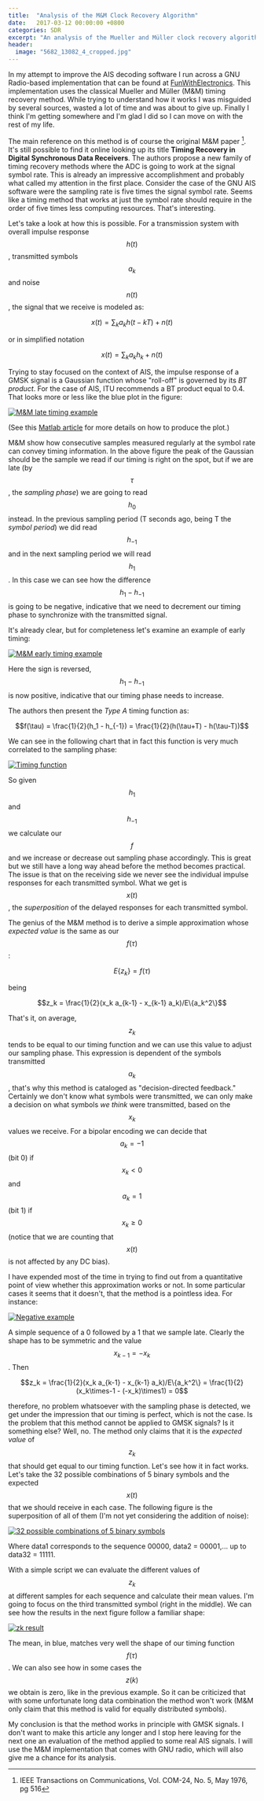 ```yaml
---
title:  "Analysis of the M&M Clock Recovery Algorithm"
date:   2017-03-12 00:00:00 +0800
categories: SDR
excerpt: "An analysis of the Mueller and Müller clock recovery algorithm."
header:
  image: "5682_13082_4_cropped.jpg"
---
```


In my attempt to improve the AIS decoding software I run across a GNU Radio-based implementation that can be found at [FunWithElectronics][funwithelectronics_ais]. This implementation uses the classical Mueller and Müller (M&M) timing recovery method. While trying to understand how it works I was misguided by several sources, wasted a lot of time and was about to give up. Finally I think I'm getting somewhere and I'm glad I did so I can move on with the rest of my life.

The main reference on this method is of course the original M&M paper [^1]. It's still possible to find it online looking up its title **Timing Recovery in Digital Synchronous Data Receivers**. The authors propose a new family of timing recovery methods where the ADC is going to work at the signal symbol rate. This is already an impressive accomplishment and probably what called my attention in the first place. Consider the case of the GNU AIS software were the sampling rate is five times the signal symbol rate. Seems like a timing method that works at just the symbol rate should require in the order of five times less computing resources. That's interesting.

Let's take a look at how this is possible. For a transmission system with overall impulse response $$h(t)$$, transmitted symbols $$a_k$$ and noise $$n(t)$$, the signal that we receive is modeled as:

$$x(t) = \sum_k{a_k h(t-kT) + n(t)}$$

or in simplified notation

$$x(t) = \sum_k{a_k h_k + n(t)}$$

Trying to stay focused on the context of AIS, the impulse response of a GMSK signal is a Gaussian function whose "roll-off" is governed by its _BT product_. For the case of AIS, ITU recommends a BT product equal to 0.4. That looks more or less like the blue plot in the figure:

[![M&M late timing example][late_example]][late_example]

(See this [Matlab article][matlab_gaussian_filter] for more details on how to produce the plot.)

M&M show how consecutive samples measured regularly at the symbol rate can convey timing information. In the above figure the peak of the Gaussian should be the sample we read if our timing is right on the spot, but if we are late (by $$\tau$$, the _sampling phase_) we are going to read $$h_0$$ instead. In the previous sampling period (T seconds ago, being T the _symbol period_) we did read $$h_{-1}$$ and in the next sampling period we will read $$h_1$$. In this case we can see how the difference $$h_1 - h_{-1}$$ is going to be negative, indicative that we need to decrement our timing phase to synchronize with the transmitted signal.

It's already clear, but for completeness let's examine an example of early timing:

[![M&M early timing example][early_example]][early_example]

Here the sign is reversed, $$h_1 - h_{-1}$$ is now positive, indicative that our timing phase needs to increase.

The authors then present the _Type A_ timing function as:

$$f(\tau) = \frac{1}{2}(h_1 - h_{-1}) = \frac{1}{2}(h(\tau+T) - h(\tau-T))$$

We can see in the following chart that in fact this function is very much correlated to the sampling phase:

[![Timing function][f_tau]][f_tau]

So given $$h_1$$ and $$h_{-1}$$ we calculate our $$f$$ and we increase or decrease out sampling phase accordingly. This is great but we still have a long way ahead before the method becomes practical. The issue is that on the receiving side we never see the individual impulse responses for each transmitted symbol. What we get is $$x(t)$$, the _superposition_ of the delayed responses for each transmitted symbol.

The genius of the M&M method is to derive a simple approximation whose _expected value_ is the same as our $$f(\tau)$$:

$$E\{z_k\} = f(\tau)$$

being

$$z_k = \frac{1}{2}(x_k a_{k-1} - x_{k-1} a_k)/E\{a_k^2\}$$

That's it, on average, $$z_k$$ tends to be equal to our timing function and we can use this value to adjust our sampling phase. This expression is dependent of the symbols transmitted $$a_k$$, that's why this method is cataloged as "decision-directed feedback." Certainly we don't know what symbols were transmitted, we can only make a decision on what symbols _we think_ were transmitted, based on the $$x_k$$ values we receive. For a bipolar encoding we can decide that $$a_k = -1$$ (bit 0) if $$x_k \lt 0$$ and $$a_k = 1$$ (bit 1) if $$x_k \ge 0$$ (notice that we are counting that $$x(t)$$ is not affected by any DC bias).

I have expended most of the time in trying to find out from a quantitative point of view whether this approximation works or not. In some particular cases it seems that it doesn't, that the method is a pointless idea. For instance:

[![Negative example][example_negative]][example_negative]

A simple sequence of a 0 followed by a 1 that we sample late. Clearly the shape has to be symmetric and the value $$x_{k-1} = -x_k$$. Then

$$z_k = \frac{1}{2}(x_k a_{k-1} - x_{k-1} a_k)/E\{a_k^2\} = \frac{1}{2}(x_k\times-1 - (-x_k)\times1) = 0$$

therefore, no problem whatsoever with the sampling phase is detected, we get under the impression that our timing is perfect, which is not the case. Is the problem that this method cannot be applied to GMSK signals? Is it something else? Well, no. The method only claims that it is the _expected value_ of $$z_k$$ that should get equal to our timing function. Let's see how it in fact works. Let's take the 32 possible combinations of 5 binary symbols and the expected $$x(t)$$ that we should receive in each case. The following figure is the superposition of all of them (I'm not yet considering the addition of noise):

[![32 possible combinations of 5 binary symbols][example_32]][example_32]

Where data1 corresponds to the sequence 00000, data2 = 00001,... up to data32 = 11111.

With a simple script we can evaluate the different values of $$z_k$$ at different samples for each sequence and calculate their mean values. I'm going to focus on the third transmitted symbol (right in the middle). We can see how the results in the next figure follow a familiar shape:

[![zk result][zk_result]][zk_result]

The mean, in blue, matches very well the shape of our timing function $$f(\tau)$$. We can also see how in some cases the $$z(k)$$ we obtain is zero, like in the previous example. So it can be criticized that with some unfortunate long data combination the method won't work (M&M only claim that this method is valid for equally distributed symbols).

My conclusion is that the method works in principle with GMSK signals. I don't want to make this article any longer and I stop here leaving for the next one an evaluation of the method applied to some real AIS signals. I will use the M&M implementation that comes with GNU radio, which will also give me a chance for its analysis.

[^1]: IEEE Transactions on Communications, Vol. COM-24, No. 5, May 1976, pg 516


[funwithelectronics_ais]: http://www.funwithelectronics.com/?id=9
[matlab_gaussian_filter]: https://www.mathworks.com/help/signal/examples/fir-gaussian-pulse-shaping-filter-design.html
[matlab_symbol_synchronizer]: https://www.mathworks.com/help/comm/ref/comm.symbolsynchronizer-class.html

[early_example]:    /images/MM/early_example.png
[late_example]:     /images/MM/late_example.png
[f_tau]:            /images/MM/f_tau.png
[example_negative]: /images/MM/example_negative.png
[example_32]:       /images/MM/example_32.png
[zk_result]:        /images/MM/zk_result.png
